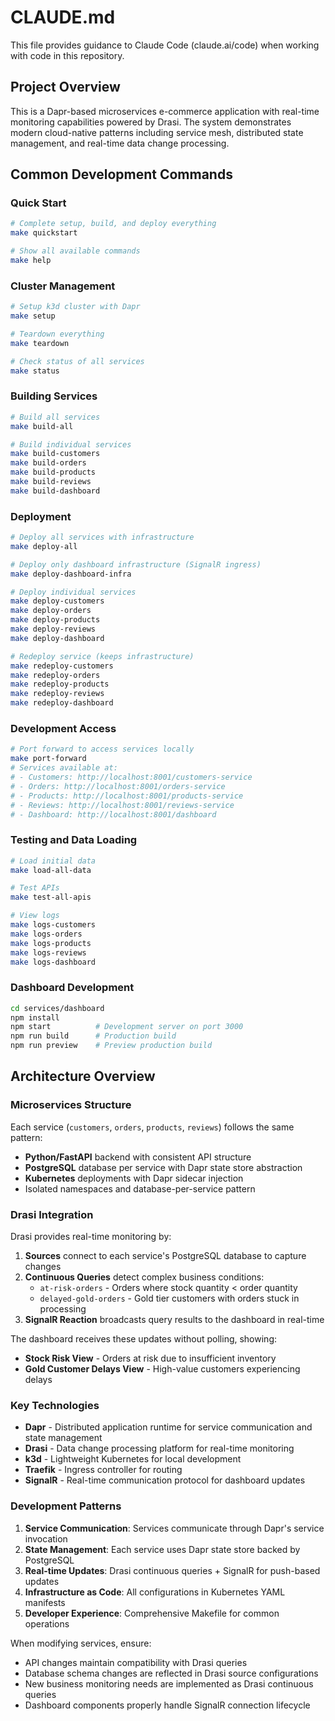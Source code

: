 # CLAUDE.md

This file provides guidance to Claude Code (claude.ai/code) when working with code in this repository.

## Project Overview

This is a Dapr-based microservices e-commerce application with real-time monitoring capabilities powered by Drasi. The system demonstrates modern cloud-native patterns including service mesh, distributed state management, and real-time data change processing.

## Common Development Commands

### Quick Start
```bash
# Complete setup, build, and deploy everything
make quickstart

# Show all available commands
make help
```

### Cluster Management
```bash
# Setup k3d cluster with Dapr
make setup

# Teardown everything
make teardown

# Check status of all services
make status
```

### Building Services
```bash
# Build all services
make build-all

# Build individual services
make build-customers
make build-orders
make build-products
make build-reviews
make build-dashboard
```

### Deployment
```bash
# Deploy all services with infrastructure
make deploy-all

# Deploy only dashboard infrastructure (SignalR ingress)
make deploy-dashboard-infra

# Deploy individual services
make deploy-customers
make deploy-orders
make deploy-products
make deploy-reviews
make deploy-dashboard

# Redeploy service (keeps infrastructure)
make redeploy-customers
make redeploy-orders
make redeploy-products
make redeploy-reviews
make redeploy-dashboard
```

### Development Access
```bash
# Port forward to access services locally
make port-forward
# Services available at:
# - Customers: http://localhost:8001/customers-service
# - Orders: http://localhost:8001/orders-service
# - Products: http://localhost:8001/products-service
# - Reviews: http://localhost:8001/reviews-service
# - Dashboard: http://localhost:8001/dashboard
```

### Testing and Data Loading
```bash
# Load initial data
make load-all-data

# Test APIs
make test-all-apis

# View logs
make logs-customers
make logs-orders
make logs-products
make logs-reviews
make logs-dashboard
```

### Dashboard Development
```bash
cd services/dashboard
npm install
npm start          # Development server on port 3000
npm run build      # Production build
npm run preview    # Preview production build
```

## Architecture Overview

### Microservices Structure

Each service (`customers`, `orders`, `products`, `reviews`) follows the same pattern:
- **Python/FastAPI** backend with consistent API structure
- **PostgreSQL** database per service with Dapr state store abstraction
- **Kubernetes** deployments with Dapr sidecar injection
- Isolated namespaces and database-per-service pattern

### Drasi Integration

Drasi provides real-time monitoring by:
1. **Sources** connect to each service's PostgreSQL database to capture changes
2. **Continuous Queries** detect complex business conditions:
   - `at-risk-orders` - Orders where stock quantity < order quantity
   - `delayed-gold-orders` - Gold tier customers with orders stuck in processing
3. **SignalR Reaction** broadcasts query results to the dashboard in real-time

The dashboard receives these updates without polling, showing:
- **Stock Risk View** - Orders at risk due to insufficient inventory
- **Gold Customer Delays View** - High-value customers experiencing delays

### Key Technologies

- **Dapr** - Distributed application runtime for service communication and state management
- **Drasi** - Data change processing platform for real-time monitoring
- **k3d** - Lightweight Kubernetes for local development
- **Traefik** - Ingress controller for routing
- **SignalR** - Real-time communication protocol for dashboard updates

### Development Patterns

1. **Service Communication**: Services communicate through Dapr's service invocation
2. **State Management**: Each service uses Dapr state store backed by PostgreSQL
3. **Real-time Updates**: Drasi continuous queries + SignalR for push-based updates
4. **Infrastructure as Code**: All configurations in Kubernetes YAML manifests
5. **Developer Experience**: Comprehensive Makefile for common operations

When modifying services, ensure:
- API changes maintain compatibility with Drasi queries
- Database schema changes are reflected in Drasi source configurations
- New business monitoring needs are implemented as Drasi continuous queries
- Dashboard components properly handle SignalR connection lifecycle